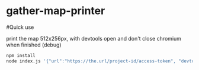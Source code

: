 # gather-map-printer




#Quick use

print the map 512x256px, with devtools open and don't close chromium when finished (debug)

```bash
npm install
node index.js '{"url":"https://the.url/project-id/access-token", "devtools":true, "w":512, "h":256, "out":"_map.png", "exit":false}'

```